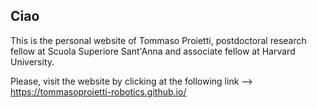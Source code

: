 ## Ciao

This is the personal website of Tommaso Proietti, postdoctoral research fellow at Scuola Superiore Sant'Anna and associate fellow at Harvard University.

Please, visit the website by clicking at the following link --> https://tommasoproietti-robotics.github.io/
